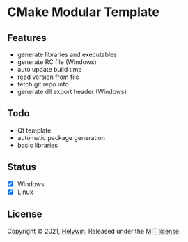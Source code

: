 # CMake Modular Template

## Features

- generate libraries and executables
- generate RC file (Windows)
- auto update build time
- read version from file
- fetch git repo info
- generate dll export header (Windows)

## Todo

- Qt template
- automatic package generation
- basic libraries

## Status

- [x] Windows
- [x] Linux

## License

Copyright © 2021, [Helywin](https://github.com/helywin).
Released under the [MIT license](LICENSE).
